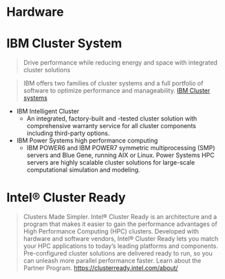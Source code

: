 # Hardware

# IBM Cluster System

> Drive performance while reducing energy and space with integrated cluster solutions

> IBM offers two families of cluster systems and a full portfolio of software to optimize performance and manageability. [IBM Cluster systems](http://www-03.ibm.com/systems/clusters/hardware.html)

- IBM Intelligent Cluster
  - An integrated, factory-built and -tested cluster solution with comprehensive warranty service for all cluster components including third-party options.
- IBM Power Systems high performance computing
  - IBM POWER6 and IBM POWER7 symmetric multiprocessing (SMP) servers and Blue Gene, running AIX or Linux. Power Systems HPC servers are highly scalable cluster solutions for large-scale computational simulation and modeling.

# Intel® Cluster Ready

> Clusters Made Simpler. Intel® Cluster Ready is an architecture and a program that makes it easier to gain the performance advantages of High Performance Computing (HPC) clusters.  Developed with hardware and software vendors, Intel® Cluster Ready lets you match your HPC applications to today’s leading platforms and components. Pre-configured cluster solutions are delivered ready to run, so you can unleash more parallel performance faster.  Learn about the Partner Program.
https://clusterready.intel.com/about/